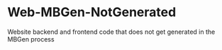 # Web-MBGen-NotGenerated
Website backend and frontend code that does not get generated in the MBGen process
